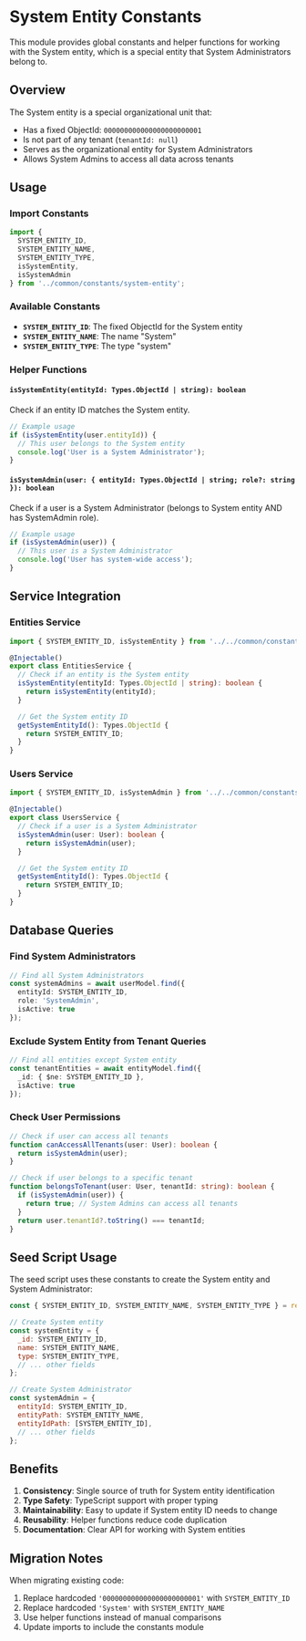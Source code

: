 # System Entity Constants

This module provides global constants and helper functions for working with the System entity, which is a special entity that System Administrators belong to.

## Overview

The System entity is a special organizational unit that:
- Has a fixed ObjectId: `000000000000000000000001`
- Is not part of any tenant (`tenantId: null`)
- Serves as the organizational entity for System Administrators
- Allows System Admins to access all data across tenants

## Usage

### Import Constants

```typescript
import { 
  SYSTEM_ENTITY_ID, 
  SYSTEM_ENTITY_NAME, 
  SYSTEM_ENTITY_TYPE,
  isSystemEntity,
  isSystemAdmin 
} from '../common/constants/system-entity';
```

### Available Constants

- **`SYSTEM_ENTITY_ID`**: The fixed ObjectId for the System entity
- **`SYSTEM_ENTITY_NAME`**: The name "System" 
- **`SYSTEM_ENTITY_TYPE`**: The type "system"

### Helper Functions

#### `isSystemEntity(entityId: Types.ObjectId | string): boolean`
Check if an entity ID matches the System entity.

```typescript
// Example usage
if (isSystemEntity(user.entityId)) {
  // This user belongs to the System entity
  console.log('User is a System Administrator');
}
```

#### `isSystemAdmin(user: { entityId: Types.ObjectId | string; role?: string }): boolean`
Check if a user is a System Administrator (belongs to System entity AND has SystemAdmin role).

```typescript
// Example usage
if (isSystemAdmin(user)) {
  // This user is a System Administrator
  console.log('User has system-wide access');
}
```

## Service Integration

### Entities Service

```typescript
import { SYSTEM_ENTITY_ID, isSystemEntity } from '../../common/constants/system-entity';

@Injectable()
export class EntitiesService {
  // Check if an entity is the System entity
  isSystemEntity(entityId: Types.ObjectId | string): boolean {
    return isSystemEntity(entityId);
  }

  // Get the System entity ID
  getSystemEntityId(): Types.ObjectId {
    return SYSTEM_ENTITY_ID;
  }
}
```

### Users Service

```typescript
import { SYSTEM_ENTITY_ID, isSystemAdmin } from '../../common/constants/system-entity';

@Injectable()
export class UsersService {
  // Check if a user is a System Administrator
  isSystemAdmin(user: User): boolean {
    return isSystemAdmin(user);
  }

  // Get the System entity ID
  getSystemEntityId(): Types.ObjectId {
    return SYSTEM_ENTITY_ID;
  }
}
```

## Database Queries

### Find System Administrators

```typescript
// Find all System Administrators
const systemAdmins = await userModel.find({
  entityId: SYSTEM_ENTITY_ID,
  role: 'SystemAdmin',
  isActive: true
});
```

### Exclude System Entity from Tenant Queries

```typescript
// Find all entities except System entity
const tenantEntities = await entityModel.find({
  _id: { $ne: SYSTEM_ENTITY_ID },
  isActive: true
});
```

### Check User Permissions

```typescript
// Check if user can access all tenants
function canAccessAllTenants(user: User): boolean {
  return isSystemAdmin(user);
}

// Check if user belongs to a specific tenant
function belongsToTenant(user: User, tenantId: string): boolean {
  if (isSystemAdmin(user)) {
    return true; // System Admins can access all tenants
  }
  return user.tenantId?.toString() === tenantId;
}
```

## Seed Script Usage

The seed script uses these constants to create the System entity and System Administrator:

```javascript
const { SYSTEM_ENTITY_ID, SYSTEM_ENTITY_NAME, SYSTEM_ENTITY_TYPE } = require('../dist/common/constants/system-entity');

// Create System entity
const systemEntity = {
  _id: SYSTEM_ENTITY_ID,
  name: SYSTEM_ENTITY_NAME,
  type: SYSTEM_ENTITY_TYPE,
  // ... other fields
};

// Create System Administrator
const systemAdmin = {
  entityId: SYSTEM_ENTITY_ID,
  entityPath: SYSTEM_ENTITY_NAME,
  entityIdPath: [SYSTEM_ENTITY_ID],
  // ... other fields
};
```

## Benefits

1. **Consistency**: Single source of truth for System entity identification
2. **Type Safety**: TypeScript support with proper typing
3. **Maintainability**: Easy to update if System entity ID needs to change
4. **Reusability**: Helper functions reduce code duplication
5. **Documentation**: Clear API for working with System entities

## Migration Notes

When migrating existing code:
1. Replace hardcoded `'000000000000000000000001'` with `SYSTEM_ENTITY_ID`
2. Replace hardcoded `'System'` with `SYSTEM_ENTITY_NAME`
3. Use helper functions instead of manual comparisons
4. Update imports to include the constants module
